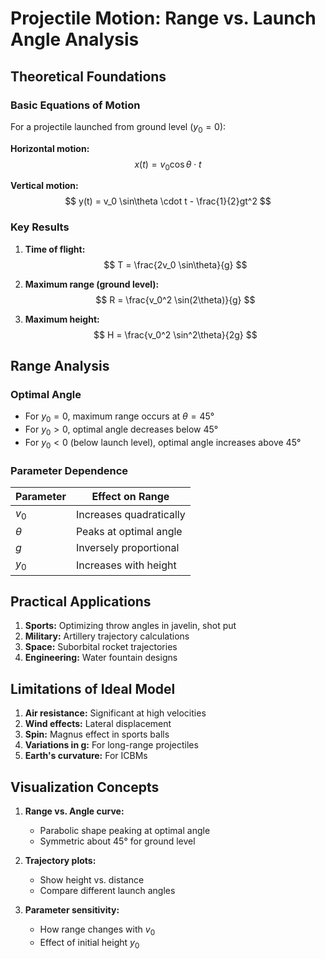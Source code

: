 # Projectile Motion: Range vs. Launch Angle Analysis

## Theoretical Foundations

### Basic Equations of Motion

For a projectile launched from ground level ($y_0 = 0$):

**Horizontal motion:**
$$ x(t) = v_0 \cos\theta \cdot t $$

**Vertical motion:**
$$ y(t) = v_0 \sin\theta \cdot t - \frac{1}{2}gt^2 $$

### Key Results

1. **Time of flight:**
$$ T = \frac{2v_0 \sin\theta}{g} $$

2. **Maximum range (ground level):**
$$ R = \frac{v_0^2 \sin(2\theta)}{g} $$

3. **Maximum height:**
$$ H = \frac{v_0^2 \sin^2\theta}{2g} $$

## Range Analysis

### Optimal Angle

- For $y_0 = 0$, maximum range occurs at $\theta = 45°$
- For $y_0 > 0$, optimal angle decreases below 45°
- For $y_0 < 0$ (below launch level), optimal angle increases above 45°

### Parameter Dependence

| Parameter | Effect on Range |
|-----------|-----------------|
| $v_0$ | Increases quadratically |
| $\theta$ | Peaks at optimal angle |
| $g$ | Inversely proportional |
| $y_0$ | Increases with height |

## Practical Applications

1. **Sports:** Optimizing throw angles in javelin, shot put
2. **Military:** Artillery trajectory calculations
3. **Space:** Suborbital rocket trajectories
4. **Engineering:** Water fountain designs

## Limitations of Ideal Model

1. **Air resistance:** Significant at high velocities
2. **Wind effects:** Lateral displacement
3. **Spin:** Magnus effect in sports balls
4. **Variations in g:** For long-range projectiles
5. **Earth's curvature:** For ICBMs

## Visualization Concepts

1. **Range vs. Angle curve:**
   - Parabolic shape peaking at optimal angle
   - Symmetric about 45° for ground level

2. **Trajectory plots:**
   - Show height vs. distance
   - Compare different launch angles

3. **Parameter sensitivity:**
   - How range changes with $v_0$
   - Effect of initial height $y_0$